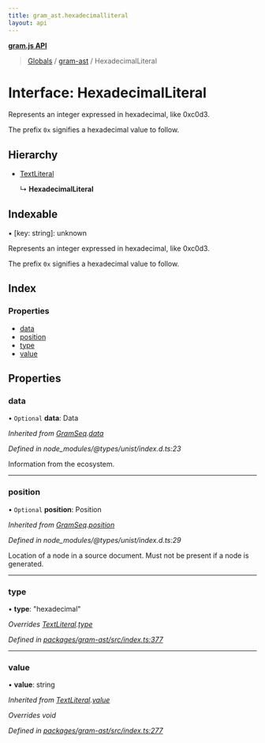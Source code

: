 ```yaml
---
title: gram_ast.hexadecimalliteral
layout: api
---
```


**[gram.js API](../README.md)**

> [Globals](../globals.md) / [gram-ast](../modules/gram_ast.md) / HexadecimalLiteral

# Interface: HexadecimalLiteral

Represents an integer expressed in hexadecimal, like 0xc0d3.

The prefix `0x` signifies a hexadecimal value to follow.

## Hierarchy

* [TextLiteral](gram_ast.textliteral.md)

  ↳ **HexadecimalLiteral**

## Indexable

▪ [key: string]: unknown

Represents an integer expressed in hexadecimal, like 0xc0d3.

The prefix `0x` signifies a hexadecimal value to follow.

## Index

### Properties

* [data](gram_ast.hexadecimalliteral.md#data)
* [position](gram_ast.hexadecimalliteral.md#position)
* [type](gram_ast.hexadecimalliteral.md#type)
* [value](gram_ast.hexadecimalliteral.md#value)

## Properties

### data

• `Optional` **data**: Data

*Inherited from [GramSeq](gram_ast.gramseq.md).[data](gram_ast.gramseq.md#data)*

*Defined in node_modules/@types/unist/index.d.ts:23*

Information from the ecosystem.

___

### position

• `Optional` **position**: Position

*Inherited from [GramSeq](gram_ast.gramseq.md).[position](gram_ast.gramseq.md#position)*

*Defined in node_modules/@types/unist/index.d.ts:29*

Location of a node in a source document.
Must not be present if a node is generated.

___

### type

•  **type**: \"hexadecimal\"

*Overrides [TextLiteral](gram_ast.textliteral.md).[type](gram_ast.textliteral.md#type)*

*Defined in [packages/gram-ast/src/index.ts:377](https://github.com/gram-data/gram-js/blob/6df7c85/packages/gram-ast/src/index.ts#L377)*

___

### value

•  **value**: string

*Inherited from [TextLiteral](gram_ast.textliteral.md).[value](gram_ast.textliteral.md#value)*

*Overrides void*

*Defined in [packages/gram-ast/src/index.ts:277](https://github.com/gram-data/gram-js/blob/6df7c85/packages/gram-ast/src/index.ts#L277)*
